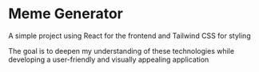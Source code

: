 # Meme Generator

A simple project using React for the frontend and Tailwind CSS for styling

The goal is to deepen my understanding of these technologies while developing a user-friendly and visually appealing application
